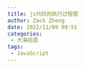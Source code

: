 ```yaml
---
title: js代码的执行过程图
author: Zack Zheng
date: 2022/11/09 09:51
categories:
 - 大海拾遗
tags:
 - JavaScript
---
```



<simple-img src="JS代码执行过程.png" />
